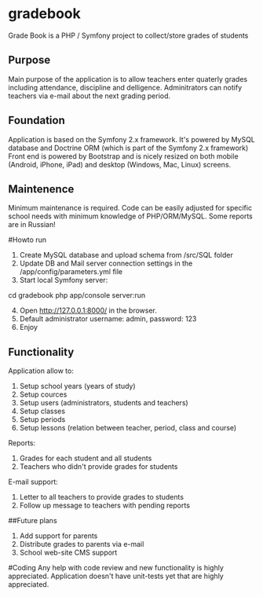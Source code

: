 # gradebook
Grade Book is a PHP / Symfony project to collect/store grades of students

## Purpose

Main purpose of the application is to allow teachers enter quaterly grades including attendance, discipline and delligence.
Adminitrators can notify teachers via e-mail about the next grading period.

## Foundation

Application is based on the Symfony 2.x framework.
It's powered by MySQL database and Doctrine ORM (which is part of the Symfony 2.x framework)
Front end is powered by Bootstrap and is nicely resized on both mobile (Android, iPhone, iPad) and desktop (Windows, Mac, Linux) screens.

## Maintenence

Minimum maintenance is required. Code can be easily adjusted for specific school needs with minimum knowledge of PHP/ORM/MySQL.
Some reports are in Russian!

#Howto run

1. Create MySQL database and upload schema from /src/SQL folder
2. Update DB and Mail server connection settings in the /app/config/parameters.yml file
3. Start local Symfony server:

cd gradebook
php app/console server:run

4. Open http://127.0.0.1:8000/ in the browser. 
5. Default administrator username: admin, password: 123
6. Enjoy

## Functionality

Application allow to:

1. Setup school years (years of study)
2. Setup cources
3. Setup users (administrators, students and teachers)
4. Setup classes
5. Setup periods
6. Setup lessons (relation between teacher, period, class and course)

Reports:

1. Grades for each student and all students
2. Teachers who didn't provide grades for students

E-mail support:

1. Letter to all teachers to provide grades to students
2. Follow up message to teachers with pending reports

##Future plans

1. Add support for parents
2. Distribute grades to parents via e-mail
3. School web-site CMS support

#Coding
Any help with code review and new functionality is highly appreciated.
Application doesn't have unit-tests yet that are highly appreciated.

